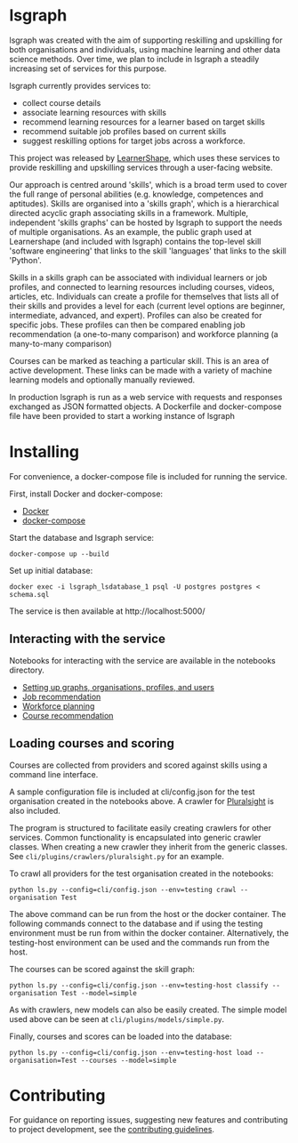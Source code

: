# lsgraph

lsgraph was created with the aim of supporting reskilling and upskilling for both organisations and individuals, using machine learning and other data science methods. Over time, we plan to include in lsgraph a steadily increasing set of services for this purpose. 

lsgraph currently provides services to:
* collect course details
* associate learning resources with skills
* recommend learning resources for a learner based on target skills
* recommend suitable job profiles based on current skills
* suggest reskilling options for target jobs across a workforce. 

This project was released by [LearnerShape](www.learnershape.com), which uses these services to provide reskilling and upskilling services through a user-facing website.

Our approach is centred around 'skills', which is a broad term used to cover the full range of personal abilities (e.g. knowledge, competences and aptitudes). Skills are organised into a 'skills graph', which is a hierarchical directed acyclic graph associating skills in a framework. Multiple, independent 'skills graphs' can be hosted by lsgraph to support the needs of multiple organisations. As an example, the public graph used at Learnershape (and included with lsgraph) contains the top-level skill 'software engineering' that links to the skill 'languages' that links to the skill 'Python'.

Skills in a skills graph can be associated with individual learners or job profiles, and connected to learning resources including courses, videos, articles, etc. Individuals can create a profile for themselves that lists all of their skills and provides a level for each (current level options are beginner, intermediate, advanced, and expert). Profiles can also be created for specific jobs. These profiles can then be compared enabling job recommendation (a one-to-many comparison) and workforce planning (a many-to-many comparison)

Courses can be marked as teaching a particular skill. This is an area of active development. These links can be made with a variety of machine learning models and optionally manually reviewed.

In production lsgraph is run as a web service with requests and responses exchanged as JSON formatted objects. A Dockerfile and docker-compose file have been provided to start a working instance of lsgraph

# Installing

For convenience, a docker-compose file is included for running the service.

First, install Docker and docker-compose:
* [Docker](https://docs.docker.com/get-docker/)
* [docker-compose](https://docs.docker.com/compose/install/)

Start the database and lsgraph service:

`docker-compose up --build`

Set up initial database:

`docker exec -i lsgraph_lsdatabase_1 psql -U postgres postgres < schema.sql`

The service is then available at http://localhost:5000/

## Interacting with the service

Notebooks for interacting with the service are available in the notebooks directory.

* [Setting up graphs, organisations, profiles, and users](https://github.com/LearnerShape/lsgraph/blob/main/notebooks/setup.ipynb)
* [Job recommendation](https://github.com/LearnerShape/lsgraph/blob/main/notebooks/job%20recommendation.ipynb)
* [Workforce planning](https://github.com/LearnerShape/lsgraph/blob/main/notebooks/workforce%20planning.ipynb)
* [Course recommendation](https://github.com/LearnerShape/lsgraph/blob/main/notebooks/course%20recommendation.ipynb)

## Loading courses and scoring

Courses are collected from providers and scored against skills using a command line interface.

A sample configuration file is included at cli/config.json for the test organisation created in the notebooks above. A crawler for [Pluralsight](https://www.pluralsight.com/) is also included.

The program is structured to facilitate easily creating crawlers for other services. Common functionality is encapsulated into generic crawler classes. When creating a new crawler they inherit from the generic classes. See `cli/plugins/crawlers/pluralsight.py` for an example.

To crawl all providers for the test organisation created in the notebooks:

`python ls.py --config=cli/config.json --env=testing crawl --organisation Test`

The above command can be run from the host or the docker container. The following commands connect to the database and if using the testing environment must be run from within the docker container. Alternatively, the testing-host environment can be used and the commands run from the host.

The courses can be scored against the skill graph:

`python ls.py --config=cli/config.json --env=testing-host classify --organisation Test --model=simple`

As with crawlers, new models can also be easily created. The simple model used above can be seen at `cli/plugins/models/simple.py`.

Finally, courses and scores can be loaded into the database:

`python ls.py --config=cli/config.json --env=testing-host load --organisation=Test --courses --model=simple`


# Contributing

For guidance on reporting issues, suggesting new features and contributing to project development, see the [contributing guidelines](https://github.com/LearnerShape/lsgraph/blob/main/CONTRIBUTING.md).

